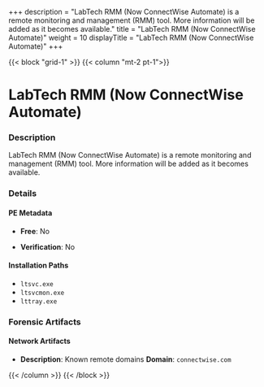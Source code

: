 +++
description = "LabTech RMM (Now ConnectWise Automate) is a remote monitoring and management (RMM) tool. More information will be added as it becomes available."
title = "LabTech RMM (Now ConnectWise Automate)"
weight = 10
displayTitle = "LabTech RMM (Now ConnectWise Automate)"
+++


{{< block "grid-1" >}}
{{< column "mt-2 pt-1">}}

# LabTech RMM (Now ConnectWise Automate)


### Description

LabTech RMM (Now ConnectWise Automate) is a remote monitoring and management (RMM) tool. More information will be added as it becomes available.




### Details


#### PE Metadata


- **Free**: No

- **Verification**: No




#### Installation Paths
- `ltsvc.exe`
- `ltsvcmon.exe`
- `lttray.exe`

### Forensic Artifacts




#### Network Artifacts

- **Description**: Known remote domains
  **Domain**: `connectwise.com`








{{< /column >}}
{{< /block >}}
